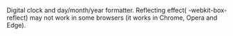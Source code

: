 Digital clock and day/month/year formatter.
Reflecting effect( -webkit-box-reflect) may not work in some browsers (it works in Chrome, Opera and Edge). 
